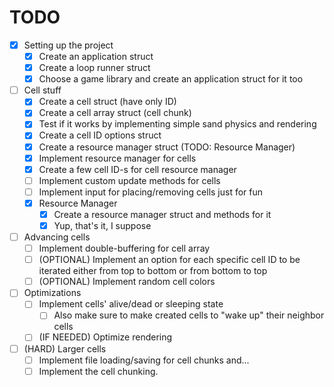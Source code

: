 # TODO

- [x] Setting up the project
	+ [x] Create an application struct
	+ [x] Create a loop runner struct
	+ [x] Choose a game library and create an application struct for it too

- [ ] Cell stuff
	+ [x] Create a cell struct (have only ID)
	+ [x] Create a cell array struct (cell chunk)
	+ [x] Test if it works by implementing simple sand physics and rendering
	+ [x] Create a cell ID options struct
	+ [x] Create a resource manager struct (TODO: Resource Manager)
	+ [x] Implement resource manager for cells
	+ [x] Create a few cell ID-s for cell resource manager
	+ [ ] Implement custom update methods for cells
	+ [ ] Implement input for placing/removing cells just for fun

	- [x] Resource Manager
		+ [x] Create a resource manager struct and methods for it
		+ [x] Yup, that's it, I suppose

- [ ] Advancing cells
	+ [ ] Implement double-buffering for cell array
	+ [ ] (OPTIONAL) Implement an option for each specific cell ID to be iterated either from top to bottom or from bottom to top
	+ [ ] (OPTIONAL) Implement random cell colors

- [ ] Optimizations
	+ [ ] Implement cells' alive/dead or sleeping state
		* [ ] Also make sure to make created cells to "wake up" their neighbor cells 
	+ [ ] (IF NEEDED) Optimize rendering

- [ ] (HARD) Larger cells
	+ [ ] Implement file loading/saving for cell chunks and...
	+ [ ] Implement the cell chunking.